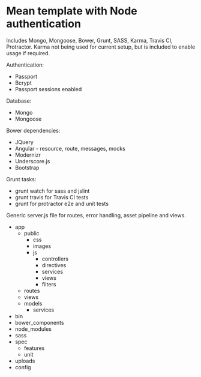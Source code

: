 # Mean template with Node authentication

Includes Mongo, Mongoose, Bower, Grunt, SASS, Karma, Travis CI, Protractor. Karma not being used for current setup, but is included to enable usage if required.

Authentication:

 * Passport
 * Bcrypt
 * Passport sessions enabled

Database:

 * Mongo
 * Mongoose

Bower dependencies:

 * JQuery
 * Angular - resource, route, messages, mocks
 * Modernizr
 * Underscore.js
 * Bootstrap

Grunt tasks:

* grunt watch for sass and jslint
* grunt travis for Travis CI tests
* grunt for protractor e2e and unit tests

Generic server.js file for routes, error handling, asset pipeline and views.

- app
	- public
		- css
		- images
		- js
		 	- controllers
		 	- directives
		 	- services
		 	- views
		 	- filters
	- routes
	- views
	- models
		- services
- bin
- bower_components
- node_modules
- sass
- spec
	- features
	- unit
- uploads
- config	
